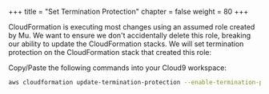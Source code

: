 +++
title = "Set Termination Protection"
chapter = false
weight = 80
+++

CloudFormation is executing most changes using an assumed role created by Mu.
We want to ensure we don't accidentally delete this role, breaking our ability
to update the CloudFormation stacks. We will set termination protection on
the CloudFormation stack that created this role:

Copy/Paste the following commands into your Cloud9 workspace:
```bash
aws cloudformation update-termination-protection --enable-termination-protection --stack-name "$MU_NAMESPACE-iam-common"
```
